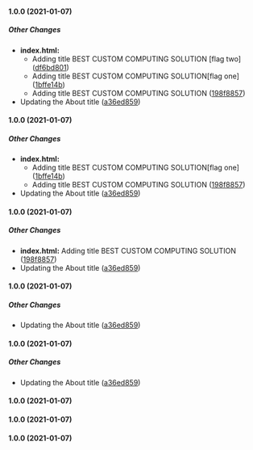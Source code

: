 #### 1.0.0 (2021-01-07)

##### Other Changes

* **index.html:**
  *  Adding title BEST CUSTOM COMPUTING SOLUTION [flag two] ([df6bd801](https://github.com/Saint-Cyr/Exo/commit/df6bd8015667ad293adb3b9d60e9c14904ae456e))
  *  Adding title BEST CUSTOM COMPUTING SOLUTION[flag one] ([1bffe14b](https://github.com/Saint-Cyr/Exo/commit/1bffe14b39a95a6c60b86179a8e8db1dfad2f6be))
  *  Adding title BEST CUSTOM COMPUTING SOLUTION ([198f8857](https://github.com/Saint-Cyr/Exo/commit/198f88573fd71849c4d06f3447c0f443e020545a))
* Updating the About title ([a36ed859](https://github.com/Saint-Cyr/Exo/commit/a36ed859f0aeb8ff543d5ed995944a5fe731485a))

#### 1.0.0 (2021-01-07)

##### Other Changes

* **index.html:**
  *  Adding title BEST CUSTOM COMPUTING SOLUTION[flag one] ([1bffe14b](https://github.com/Saint-Cyr/Exo/commit/1bffe14b39a95a6c60b86179a8e8db1dfad2f6be))
  *  Adding title BEST CUSTOM COMPUTING SOLUTION ([198f8857](https://github.com/Saint-Cyr/Exo/commit/198f88573fd71849c4d06f3447c0f443e020545a))
* Updating the About title ([a36ed859](https://github.com/Saint-Cyr/Exo/commit/a36ed859f0aeb8ff543d5ed995944a5fe731485a))

#### 1.0.0 (2021-01-07)

##### Other Changes

* **index.html:**  Adding title BEST CUSTOM COMPUTING SOLUTION ([198f8857](https://github.com/Saint-Cyr/Exo/commit/198f88573fd71849c4d06f3447c0f443e020545a))
* Updating the About title ([a36ed859](https://github.com/Saint-Cyr/Exo/commit/a36ed859f0aeb8ff543d5ed995944a5fe731485a))

#### 1.0.0 (2021-01-07)

##### Other Changes

* Updating the About title ([a36ed859](https://github.com/Saint-Cyr/Exo/commit/a36ed859f0aeb8ff543d5ed995944a5fe731485a))

#### 1.0.0 (2021-01-07)

##### Other Changes

* Updating the About title ([a36ed859](https://github.com/Saint-Cyr/Exo/commit/a36ed859f0aeb8ff543d5ed995944a5fe731485a))

#### 1.0.0 (2021-01-07)

#### 1.0.0 (2021-01-07)

#### 1.0.0 (2021-01-07)

